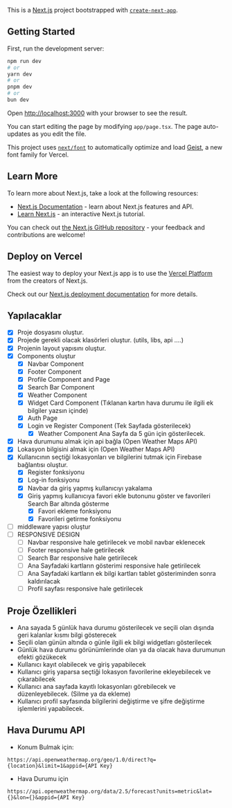 This is a [Next.js](https://nextjs.org) project bootstrapped with [`create-next-app`](https://nextjs.org/docs/app/api-reference/cli/create-next-app).

## Getting Started

First, run the development server:

```bash
npm run dev
# or
yarn dev
# or
pnpm dev
# or
bun dev
```

Open [http://localhost:3000](http://localhost:3000) with your browser to see the result.

You can start editing the page by modifying `app/page.tsx`. The page auto-updates as you edit the file.

This project uses [`next/font`](https://nextjs.org/docs/app/building-your-application/optimizing/fonts) to automatically optimize and load [Geist](https://vercel.com/font), a new font family for Vercel.

## Learn More

To learn more about Next.js, take a look at the following resources:

- [Next.js Documentation](https://nextjs.org/docs) - learn about Next.js features and API.
- [Learn Next.js](https://nextjs.org/learn) - an interactive Next.js tutorial.

You can check out [the Next.js GitHub repository](https://github.com/vercel/next.js) - your feedback and contributions are welcome!

## Deploy on Vercel

The easiest way to deploy your Next.js app is to use the [Vercel Platform](https://vercel.com/new?utm_medium=default-template&filter=next.js&utm_source=create-next-app&utm_campaign=create-next-app-readme) from the creators of Next.js.

Check out our [Next.js deployment documentation](https://nextjs.org/docs/app/building-your-application/deploying) for more details.

## Yapılacaklar

- [x] Proje dosyasını oluştur.
- [x] Projede gerekli olacak klasörleri oluştur. (utils, libs, api ....)
- [x] Projenin layout yapısını oluştur.
- [x] Components oluştur
  - [x] Navbar Component
  - [x] Footer Component
  - [x] Profile Component and Page
  - [x] Search Bar Component
  - [x] Weather Component
  - [x] Widget Card Component (Tıklanan kartın hava durumu ile ilgili ek bilgiler yazsın içinde)
  - [x] Auth Page
  - [x] Login ve Register Component (Tek Sayfada gösterilecek)
    - [x] Weather Component Ana Sayfa da 5 gün için gösterilecek.
- [x] Hava durumunu almak için api bağla (Open Weather Maps API)
- [x] Lokasyon bilgisini almak için (Open Weather Maps API)
- [x] Kullanıcının seçtiği lokasyonları ve bilgilerini tutmak için Firebase bağlantısı oluştur.
  - [x] Register fonksiyonu
  - [x] Log-in fonksiyonu
  - [x] Navbar da giriş yapmış kullanıcıyı yakalama
  - [x] Giriş yapmış kullanıcıya favori ekle butonunu göster ve favorileri Search Bar altında gösterme
    - [x] Favori ekleme fonksiyonu
    - [x] Favorileri getirme fonksiyonu
- [ ] middleware yapısı oluştur
- [ ] RESPONSIVE DESIGN
  - [ ] Navbar responsive hale getirilecek ve mobil navbar eklenecek
  - [ ] Footer responsive hale getirilecek
  - [ ] Search Bar responsive hale getirilecek
  - [ ] Ana Sayfadaki kartların gösterimi responsive hale getirilecek
  - [ ] Ana Sayfadaki kartların ek bilgi kartları tablet gösteriminden sonra kaldırılacak
  - [ ] Profil sayfası responsive hale getirilecek

## Proje Özellikleri

- Ana sayada 5 günlük hava durumu gösterilecek ve seçili olan dışında geri kalanlar kısmı bilgi gösterecek
- Seçili olan günün altında o günle ilgili ek bilgi widgetları gösterilecek
- Günlük hava durumu görünümlerinde olan ya da olacak hava durumunun efekti gözükecek
- Kullanıcı kayıt olabilecek ve giriş yapabilecek
- Kullanıcı giriş yaparsa seçtiği lokasyon favorilerine ekleyebilecek ve çıkarabilecek
- Kullanıcı ana sayfada kayıtlı lokasyonları görebilecek ve düzenleyebilecek. (Silme ya da ekleme)
- Kullanıcı profil sayfasında bilgilerini değiştirme ve şifre değiştirme işlemlerini yapabilecek.

## Hava Durumu API

- Konum Bulmak için:

```http
https://api.openweathermap.org/geo/1.0/direct?q={location}&limit=1&appid={API Key}
```

- Hava Durumu için

```http
https://api.openweathermap.org/data/2.5/forecast?units=metric&lat={}&lon={}&appid={API Key}
```

